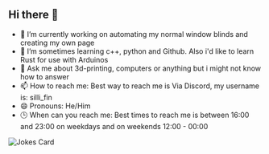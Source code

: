 ## Hi there 👋

<!--
**VilkkuKoo/VilkkuKoo** is a ✨ _special_ ✨ repository because its `README.md` (this file) appears on your GitHub profile.
- 🤔 I’m looking for help with ...
- 👯 I’m looking to collaborate on ...
- ⚡ Fun fact: 
-->

- 🔭 I’m currently working on automating my normal window blinds and creating my own page
- 🌱 I’m sometimes learning c++, python and Github. Also i'd like to learn Rust for use with Arduinos
- 💬 Ask me about 3d-printing, computers or anything but i might not know how to answer
- 📫 How to reach me: Best way to reach me is Via Discord, my username is: silli_fin
- 😄 Pronouns: He/Him
- 🕒 When can you reach me: Best times to reach me is between 16:00 and 23:00 on weekdays and on weekends 12:00 - 00:00

![Jokes Card](https://readme-jokes.vercel.app/api) 











<!--
All the things in my readme that arent mine.
https://github.com/ABSphreak/readme-jokes

--!>
